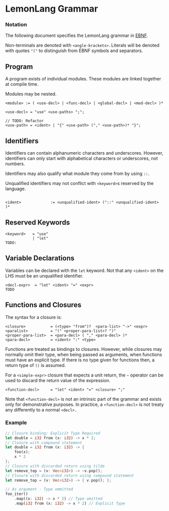 
# LemonLang Grammar


### Notation

The following document specifies the LemonLang grammar in
[EBNF](https://en.wikipedia.org/wiki/Extended_Backus%E2%80%93Naur_form).

Non-terminals are denoted with `<angle-brackets>`.
Literals will be denoted with quotes `"("` to distinguish from
EBNF symbols and separators.

## Program

A program exists of individual modules.
These modules are linked together at compile time.

Modules may be nested.

```
<module> := ( <use-decl> | <func-decl> | <global-decl> | <mod-decl> )*

<use-decl> = "use" <use-paths> ";";

// TODO: Refactor
<use-path> = <ident> | "{" <use-path> ("," <use-path>)* "}";

```

## Identifiers

Identifiers can contain alphanumeric characters and underscores.
However, identifiers can only start with alphabetical characters
or underscores, not numbers.

Identifiers may also qualify what module they come from by using `::`.

Unqualified identifiers may not conflict with `<keyword>`s reserved
by the language.

```

<ident>             := <unqualified-ident> ("::" <unqualified-ident> )*

```

## Reserved Keywords

```
<keyword>   = "use"
            | "let"
TODO:
```

## Variable Declarations

Variables can be declared with the `let` keyword.
Not that any `<ident>` on the LHS must be an unqualified identifier.

```
<decl-expr>  = "let" <ident> "=" <expr> 
TODO
```


## Functions and Closures

The syntax for a closure is:

```
<closure>           = (<type> "from")?  <para-list> "->" <expr>
<paralist>          = "(" <proper-para-list>? ")"
<proper-para-list>  = <para-decl> ( "," <para-decl> )*
<para-decl>         = <ident> ":" <type>
```

Functions are treated as bindings to closures.
However, while closures may normally omit their type, when being passed
as arguments, when functions must have an explicit type. If there is
no type given for functions then, a return type of `()` is assumed.

<!-- TODO: add link to tilde -->
For a `<simple-expr>` closure that expects a unit return, the
`~` operator can be used to discard the return value of the expression.


```
<function-decl>     = "let" <ident> "=" <closure> ";"
```
Note that `<function-decl>` is not an intrinsic part of the
grammar and exists only for demonstrative purposes.
In practice, a `<function-decl>` is not treaty any differently
to a normal `<decl>.`

### Example

```rust
// Closure binding: Explicit Type Required
let double = i32 from (x: i32) -> x * 2;
// Closure with compound statement
let double = i32 from (x: i32) -> {
    foo(x);
    x * 2
};
// Closure with discarded return using tilde
let remove_top = (v: Vec<i32>) -> ~v.pop();
// Closure with discarded return using compound statement
let remove_top = (v: Vec<i32>) -> { v.pop(); };

// As argument - Type ommitted
foo_iter()
    .map((x: i32) -> x * 2) // Type omitted
    .map(i32 from (x: i32) -> x * 2) // Explicit Type
```
